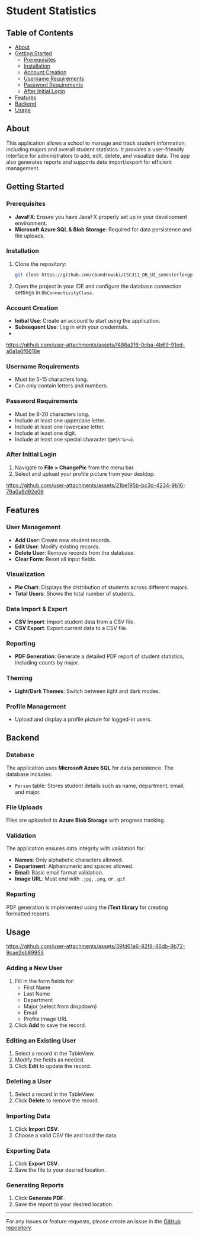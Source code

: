 # Student Statistics

## Table of Contents
- [About](#about)
- [Getting Started](#getting-started)
  - [Prerequisites](#prerequisites)
  - [Installation](#installation)
  - [Account Creation](#account-creation)
  - [Username Requirements](#username-requirements)
  - [Password Requirements](#password-requirements)
  - [After Initial Login](#after-initial-login)
- [Features](#features)
- [Backend](#backend)
- [Usage](#usage)

## About
This application allows a school to manage and track student information, including majors and overall student statistics. It provides a user-friendly interface for administrators to add, edit, delete, and visualize data. The app also generates reports and supports data import/export for efficient management.

## Getting Started

### Prerequisites
- **JavaFX**: Ensure you have JavaFX properly set up in your development environment.
- **Microsoft Azure SQL & Blob Storage**: Required for data persistence and file uploads.

### Installation
1. Clone the repository:
   ```bash
   git clone https://github.com/cbandrowski/CSC311_DB_UI_semesterlongproject.git
   ```
2. Open the project in your IDE and configure the database connection settings in `DbConnectivityClass`.

### Account Creation
- **Initial Use**: Create an account to start using the application.
- **Subsequent Use**: Log in with your credentials.
- 

https://github.com/user-attachments/assets/f486a2f6-0cba-4b69-91ed-a6a1a6f6616e



### Username Requirements
- Must be 5-15 characters long.
- Can only contain letters and numbers.

### Password Requirements
- Must be 8-20 characters long.
- Include at least one uppercase letter.
- Include at least one lowercase letter.
- Include at least one digit.
- Include at least one special character (`@#$%^&+=`).

### After Initial Login
1. Navigate to **File > ChangePic** from the menu bar.
2. Select and upload your profile picture from your desktop.
   

https://github.com/user-attachments/assets/21be195b-bc3d-4234-9b16-79a0a9d92e06



## Features

### User Management
- **Add User**: Create new student records.
- **Edit User**: Modify existing records.
- **Delete User**: Remove records from the database.
- **Clear Form**: Reset all input fields.

### Visualization
- **Pie Chart**: Displays the distribution of students across different majors.
- **Total Users**: Shows the total number of students.

### Data Import & Export
- **CSV Import**: Import student data from a CSV file.
- **CSV Export**: Export current data to a CSV file.

### Reporting
- **PDF Generation**: Generate a detailed PDF report of student statistics, including counts by major.

### Theming
- **Light/Dark Themes**: Switch between light and dark modes.

### Profile Management
- Upload and display a profile picture for logged-in users.

## Backend

### Database
The application uses **Microsoft Azure SQL** for data persistence. The database includes:
- `Person` table: Stores student details such as name, department, email, and major.

### File Uploads
Files are uploaded to **Azure Blob Storage** with progress tracking.

### Validation
The application ensures data integrity with validation for:
- **Names**: Only alphabetic characters allowed.
- **Department**: Alphanumeric and spaces allowed.
- **Email**: Basic email format validation.
- **Image URL**: Must end with `.jpg`, `.png`, or `.gif`.

### Reporting
PDF generation is implemented using the **iText library** for creating formatted reports.

## Usage


https://github.com/user-attachments/assets/39fd61a6-82f8-46db-9b72-9cae2eb89953


### Adding a New User
1. Fill in the form fields for:
   - First Name
   - Last Name
   - Department
   - Major (select from dropdown)
   - Email
   - Profile Image URL
2. Click **Add** to save the record.

### Editing an Existing User
1. Select a record in the TableView.
2. Modify the fields as needed.
3. Click **Edit** to update the record.

### Deleting a User
1. Select a record in the TableView.
2. Click **Delete** to remove the record.

### Importing Data
1. Click **Import CSV**.
2. Choose a valid CSV file and load the data.

### Exporting Data
1. Click **Export CSV**.
2. Save the file to your desired location.

### Generating Reports
1. Click **Generate PDF**.
2. Save the report to your desired location.

---

For any issues or feature requests, please create an issue in the [GitHub repository](https://github.com/cbandrowski/CSC311_DB_UI_semesterlongproject/issues).

     
     
      
        

